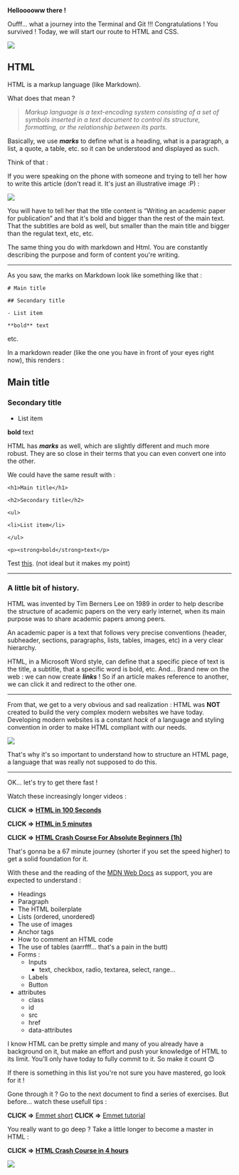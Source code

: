 **Hellooooww there !**

Oufff… what a journey into the Terminal and Git !!! Congratulations ! You survived ! Today, we will start our route to HTML and CSS.

![](https://media.giphy.com/media/HSLXbqRfb9ok0/giphy.gif)

## HTML

HTML is a markup language (like Markdown).

What does that mean ?

> _Markup language is a text-encoding system consisting of a set of symbols inserted in a text document to control its structure, formatting, or the relationship between its parts._

Basically, we use _**marks**_ to define what is a heading, what is a paragraph, a list, a quote, a table, etc. so it can be understood and displayed as such.

Think of that :

If you were speaking on the phone with someone and trying to tell her how to write this article (don't read it. It's just an illustrative image :P) :

![](https://i1.rgstatic.net/publication/272871756_Writing_an_academic_paper_for_publication/links/54f5e3fd0cf2ca5efefd4a4a/largepreview.png)

You will have to tell her that the title content is “Writing an academic paper for publication” and that it's bold and bigger than the rest of the main text. That the subtitles are bold as well, but smaller than the main title and bigger than the regulat text, etc, etc.

The same thing you do with markdown and Html. You are constantly describing the purpose and form of content you're writing.

---

As you saw, the marks on Markdown look like something like that :

`# Main title`

`## Secondary title`

`- List item`

`**bold** text`

etc.

In a markdown reader (like the one you have in front of your eyes right now), this renders :

## Main title

### Secondary title

- List item

**bold** text

HTML has _**marks**_ as well, which are slightly different and much more robust. They are so close in their terms that you can even convert one into the other.

We could have the same result with :

`<h1>Main title</h1>`

`<h2>Secondary title</h2>`

`<ul>`

`<li>List item</li>`

`</ul>`

`<p><strong>bold</strong>text</p>`

Test [this](https://markdowntohtml.com/). (not ideal but it makes my point)

---

### A little bit of history.

HTML was invented by Tim Berners Lee on 1989 in order to help describe the structure of academic papers on the very early internet, when its main purpose was to share academic papers among peers.

An academic paper is a text that follows very precise conventions (header, subheader, sections, paragraphs, lists, tables, images, etc) in a very clear hierarchy.

HTML, in a Microsoft Word style, can define that a specific piece of text is the title, a subtitle, that a specific word is bold, etc. And… Brand new on the web : we can now create _**links**_ ! So if an article makes reference to another, we can click it and redirect to the other one.

---

From that, we get to a very obvious and sad realization : HTML was **NOT** created to build the very complex modern websites we have today. Developing modern websites is a constant _hack_ of a language and styling convention in order to make HTML compliant with our needs.

![](https://media.giphy.com/media/tBC3xo1Dipw5V3rxbq/giphy.gif)

That's why it's so important to understand how to structure an HTML page, a language that was really not supposed to do this.

---

OK… let's try to get there fast !

Watch these increasingly longer videos :

**CLICK =>** [**HTML in 100 Seconds**](https://youtu.be/ok-plXXHlWw?si=6HmUWNexqHHXRHPk)

**CLICK =>** [**HTML in 5 minutes**](https://youtu.be/salY_Sm6mv4?si=29kleh5ZO3S2W_kT)

**CLICK =>** [**HTML Crash Course For Absolute Beginners (1h)**](https://youtu.be/UB1O30fR-EE?si=XkqcAJWRJ04f6QJ-)

That's gonna be a 67 minute journey (shorter if you set the speed higher) to get a solid foundation for it.

With these and the reading of the [MDN Web Docs](https://developer.mozilla.org/en-US/docs/Web/HTML) as support, you are expected to understand :

- Headings
- Paragraph
- The HTML boilerplate
- Lists (ordered, unordered)
- The use of images
- Anchor tags
- How to comment an HTML code
- The use of tables (aarrfff… that's a pain in the butt)
- Forms :
  - Inputs
    - text, checkbox, radio, textarea, select, range…
  - Labels
  - Button
- attributes
  - class
  - id
  - src
  - href
  - data-attributes

I know HTML can be pretty simple and many of you already have a background on it, but make an effort and push your knowledge of HTML to its limit. You'll only have today to fully commit to it. So make it count 😊

If there is something in this list you're not sure you have mastered, go look for it !

Gone through it ? Go to the next document to find a series of exercises. But before... watch these usefull tips :

**CLICK =>** [Emmet short](https://youtube.com/shorts/ZtyMdRzvi0w?si=WfWt8wgZAiXUj_UU)
**CLICK =>** [Emmet tutorial](https://www.youtube.com/watch?v=EhRPdUv1ZrA&ab_channel=KevinPowell)

You really want to go deep ? Take a little longer to become a master in HTML :

**CLICK =>** [**HTML Crash Course in 4 hours**](https://www.youtube.com/watch?v=kUMe1FH4CHE&t=46s&ab_channel=freeCodeCamp.org)

![](https://media.giphy.com/media/Zstpyu3I8jfxqJNw1w/giphy-downsized.gif)
